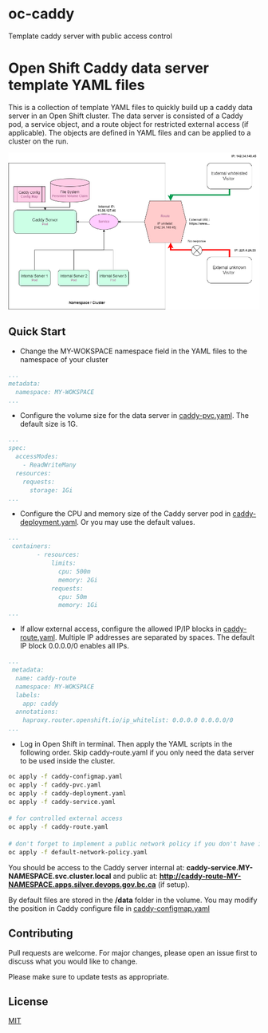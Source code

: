 # oc-caddy
Template caddy server with public access control

# Open Shift Caddy data server template YAML files

This is a collection of template YAML files to quickly build up a caddy data server in an Open Shift cluster. The data server is consisted of a Caddy pod, a service object, and a route object for restricted external access (if applicable). The objects are defined in YAML files and can be applied to a cluster on the run.

![architect design](caddy.drawio.png)
 
## Quick Start

* Change the MY-WOKSPACE namespace field in the YAML files to the namespace of your cluster


```yaml
...
metadata:
  namespace: MY-WOKSPACE
...
```

* Configure the volume size for the data server in [caddy-pvc.yaml](caddy-pvc.yaml). The default size is 1G.
```yaml
...
spec:
  accessModes:
    - ReadWriteMany
  resources:
    requests:
      storage: 1Gi
...
```
* Configure the CPU and memory size of the Caddy server pod in [caddy-deployment.yaml](caddy-deployment.yaml). Or you may use the default values.
```yaml
...
 containers:
        - resources:
            limits:
              cpu: 500m
              memory: 2Gi
            requests:
              cpu: 50m
              memory: 1Gi
...
```
* If allow external access, configure the allowed IP/IP blocks in [caddy-route.yaml](caddy-route.yaml). Multiple IP addresses are separated by spaces. The default IP block 0.0.0.0/0 enables all IPs.
```yaml
...
 metadata:
  name: caddy-route
  namespace: MY-WOKSPACE
  labels:
    app: caddy
  annotations:
    haproxy.router.openshift.io/ip_whitelist: 0.0.0.0 0.0.0.0/0
...
```

* Log in Open Shift in terminal. Then apply the YAML scripts in the following order. Skip caddy-route.yaml if you only need the data server to be used inside the cluster.

```bash
oc apply -f caddy-configmap.yaml
oc apply -f caddy-pvc.yaml
oc apply -f caddy-deployment.yaml
oc apply -f caddy-service.yaml

# for controlled external access
oc apply -f caddy-route.yaml

# don't forget to implement a public network policy if you don't have it in the cluster
oc apply -f default-network-policy.yaml
```


You should be access to the Caddy server internal at: **caddy-service.MY-NAMESPACE.svc.cluster.local** and public at: **http://caddy-route-MY-NAMESPACE.apps.silver.devops.gov.bc.ca** (if setup).

By default files are stored in the **/data** folder in the volume. You may modify the position in Caddy configure file in [caddy-configmap.yaml](caddy-configmap.yaml)



## Contributing

Pull requests are welcome. For major changes, please open an issue first
to discuss what you would like to change.

Please make sure to update tests as appropriate.

## License

[MIT](https://choosealicense.com/licenses/mit/)